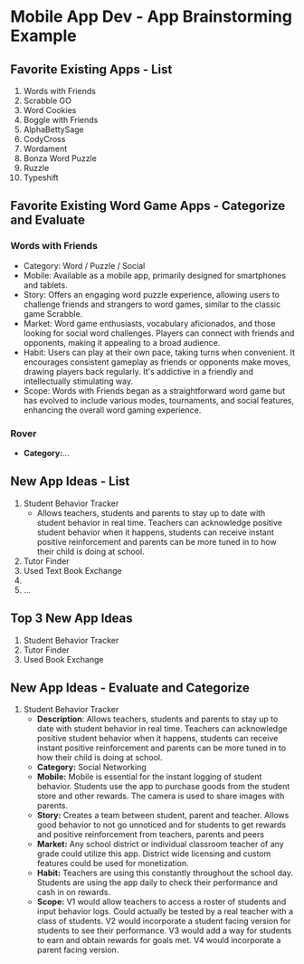 Mobile App Dev - App Brainstorming Example
===

## Favorite Existing Apps - List
1. Words with Friends
1. Scrabble GO
1. Word Cookies
1. Boggle with Friends
1. AlphaBettySage
1. CodyCross
1. Wordament
1. Bonza Word Puzzle
1. Ruzzle
1. Typeshift

## Favorite Existing Word Game Apps - Categorize and Evaluate
### Words with Friends
 - Category: Word / Puzzle / Social
 - Mobile: Available as a mobile app, primarily designed for smartphones and tablets.
 - Story: Offers an engaging word puzzle experience, allowing users to challenge friends and strangers to word games, similar to the classic game Scrabble.
 - Market: Word game enthusiasts, vocabulary aficionados, and those looking for social word challenges. Players can connect with friends and opponents, making it appealing to a broad audience.
 - Habit: Users can play at their own pace, taking turns when convenient. It encourages consistent gameplay as friends or opponents make moves, drawing players back regularly. It's addictive in a friendly and 
   intellectually stimulating way.
 - Scope: Words with Friends began as a straightforward word game but has evolved to include various modes, tournaments, and social features, enhancing the overall word gaming experience.
### Rover
   - **Category:**...

## New App Ideas - List
1. Student Behavior Tracker
   - Allows teachers, students and parents to stay up to date with student behavior in real time. Teachers can acknowledge positive student behavior when it happens, students can receive instant positive reinforcement and parents can be more tuned in to how their child is doing at school.
3. Tutor Finder
4. Used Text Book Exchange
5. 
6. ...   

## Top 3 New App Ideas
1. Student Behavior Tracker
2. Tutor Finder
3. Used Book Exchange

## New App Ideas - Evaluate and Categorize
1. Student Behavior Tracker
   - **Description**: Allows teachers, students and parents to stay up to date with student behavior in real time. Teachers can acknowledge positive student behavior when it happens, students can receive instant positive reinforcement and parents can be more tuned in to how their child is doing at school.
   - **Category:** Social Networking
   - **Mobile:** Mobile is essential for the instant logging of student behavior. Students use the app to purchase goods from the student store and other rewards. The camera is used to share images with parents.
   - **Story:** Creates a team between student, parent and teacher. Allows good behavior to not go unnoticed and for students to get rewards and positive reinforcement from teachers, parents and peers
   - **Market:** Any school district or individual classroom teacher of any grade could utilize this app. District wide licensing and custom features could be used for monetization. 
   - **Habit:** Teachers are using this constantly throughout the school day. Students are using the app daily to check their performance and cash in on rewards.
   - **Scope:** V1 would allow teachers to access a roster of students and input behavior logs. Could actually be tested by a real teacher with a class of students. V2 would incorporate a student facing version for students to see their performance. V3 would add a way for students to earn and obtain rewards for goals met. V4 would incorporate a parent facing version.




